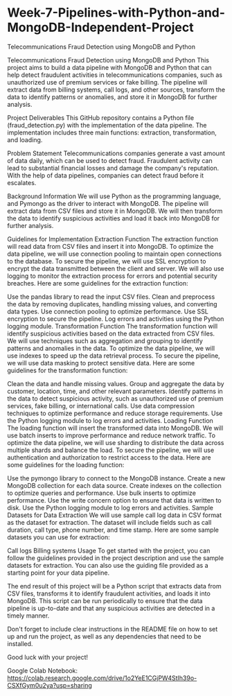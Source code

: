 # Week-7-Pipelines-with-Python-and-MongoDB-Independent-Project
Telecommunications Fraud Detection using MongoDB and Python

Telecommunications Fraud Detection using MongoDB and Python
This project aims to build a data pipeline with MongoDB and Python that can help detect fraudulent activities in telecommunications companies, such as unauthorized use of premium services or fake billing. The pipeline will extract data from billing systems, call logs, and other sources, transform the data to identify patterns or anomalies, and store it in MongoDB for further analysis.

Project Deliverables
This GitHub repository contains a Python file (fraud_detection.py) with the implementation of the data pipeline. The implementation includes three main functions: extraction, transformation, and loading.

Problem Statement
Telecommunications companies generate a vast amount of data daily, which can be used to detect fraud. Fraudulent activity can lead to substantial financial losses and damage the company's reputation. With the help of data pipelines, companies can detect fraud before it escalates.

Background Information
We will use Python as the programming language, and Pymongo as the driver to interact with MongoDB. The pipeline will extract data from CSV files and store it in MongoDB. We will then transform the data to identify suspicious activities and load it back into MongoDB for further analysis.

Guidelines for Implementation
Extraction Function
The extraction function will read data from CSV files and insert it into MongoDB. To optimize the data pipeline, we will use connection pooling to maintain open connections to the database. To secure the pipeline, we will use SSL encryption to encrypt the data transmitted between the client and server. We will also use logging to monitor the extraction process for errors and potential security breaches. Here are some guidelines for the extraction function:

Use the pandas library to read the input CSV files.
Clean and preprocess the data by removing duplicates, handling missing values, and converting data types.
Use connection pooling to optimize performance.
Use SSL encryption to secure the pipeline.
Log errors and activities using the Python logging module.
Transformation Function
The transformation function will identify suspicious activities based on the data extracted from CSV files. We will use techniques such as aggregation and grouping to identify patterns and anomalies in the data. To optimize the data pipeline, we will use indexes to speed up the data retrieval process. To secure the pipeline, we will use data masking to protect sensitive data. Here are some guidelines for the transformation function:

Clean the data and handle missing values.
Group and aggregate the data by customer, location, time, and other relevant parameters.
Identify patterns in the data to detect suspicious activity, such as unauthorized use of premium services, fake billing, or international calls.
Use data compression techniques to optimize performance and reduce storage requirements.
Use the Python logging module to log errors and activities.
Loading Function
The loading function will insert the transformed data into MongoDB. We will use batch inserts to improve performance and reduce network traffic. To optimize the data pipeline, we will use sharding to distribute the data across multiple shards and balance the load. To secure the pipeline, we will use authentication and authorization to restrict access to the data. Here are some guidelines for the loading function:

Use the pymongo library to connect to the MongoDB instance.
Create a new MongoDB collection for each data source.
Create indexes on the collection to optimize queries and performance.
Use bulk inserts to optimize performance.
Use the write concern option to ensure that data is written to disk.
Use the Python logging module to log errors and activities.
Sample Datasets for Data Extraction
We will use sample call log data in CSV format as the dataset for extraction. The dataset will include fields such as call duration, call type, phone number, and time stamp. Here are some sample datasets you can use for extraction:

Call logs
Billing systems
Usage
To get started with the project, you can follow the guidelines provided in the project description and use the sample datasets for extraction. You can also use the guiding file provided as a starting point for your data pipeline.

The end result of this project will be a Python script that extracts data from CSV files, transforms it to identify fraudulent activities, and loads it into MongoDB. This script can be run periodically to ensure that the data pipeline is up-to-date and that any suspicious activities are detected in a timely manner.

Don't forget to include clear instructions in the README file on how to set up and run the project, as well as any dependencies that need to be installed.

Good luck with your project!

Google Colab Notebook: https://colab.research.google.com/drive/1o2YeE1CGjPW4StIh39o-CSXfGym0u2ya?usp=sharing
